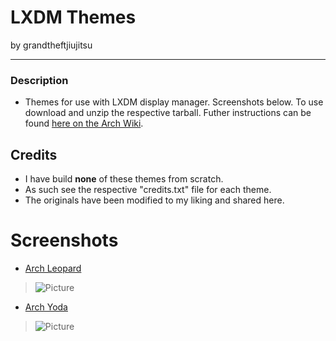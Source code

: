 LXDM Themes
===========

by grandtheftjiujitsu

---------------------

### Description
* Themes for use with LXDM display manager.  Screenshots below.  To use download and unzip the respective tarball.  Futher instructions can be found [here on the Arch Wiki](https://wiki.archlinux.org/index.php/LXDM#Themes).

## Credits
* I have build **none** of these themes from scratch.
* As such see the respective "credits.txt" file for each theme.
* The originals have been modified to my liking and shared here.

# Screenshots
* [Arch Leopard](https://github.com/grandtheftjiujitsu/pkgbuild/tree/master/unpackaged/lxdm/lxdm-arch-leopard.tar.gz)
> ![Picture](https://raw.githubusercontent.com/grandtheftjiujitsu/pkgbuild/master/unpackaged/lxdm/screenshot-arch-leopard.png)

* [Arch Yoda](https://github.com/grandtheftjiujitsu/pkgbuild/tree/master/unpackaged/lxdm/lxdm-arch-yoda.tar.gz)
> ![Picture](https://raw.githubusercontent.com/grandtheftjiujitsu/pkgbuild/master/unpackaged/lxdm/screenshot-arch-yoda.png)